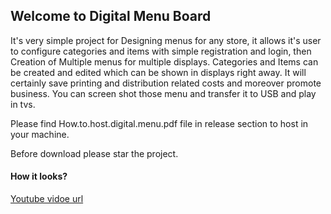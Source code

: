 ## Welcome to Digital Menu Board

It's very simple project for Designing menus for any store, it allows it's user to configure categories and items with simple registration and login, then Creation of Multiple menus for multiple displays. Categories and Items can be created and edited which can be shown in displays right away. It will certainly save printing and distribution related costs and moreover promote business. You can screen shot those menu and transfer it to USB and play in tvs.

Please find How.to.host.digital.menu.pdf file in release section to host in your machine. 

Before download please star the project.

#### How it looks?
[Youtube vidoe url](https://www.youtube.com/watch?v=QfP0JaYCrfs&t=10s)
